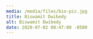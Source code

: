 ```yaml
---
media: /media/files/bio-pic.jpg
title: Biswamit Dwibedy
alt: Biswamit Dwibedy
date: 2020-07-02 08:47:00 -0500
---
```

